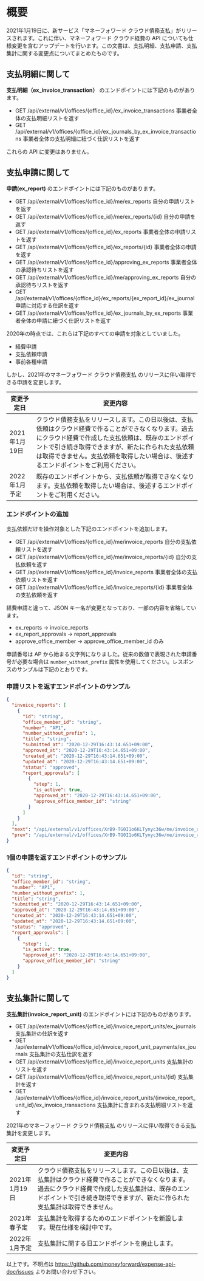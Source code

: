 # 概要

2021年1月19日に、新サービス「マネーフォワード クラウド債務支払」がリリースされます。これに伴い、マネーフォワード クラウド経費の API についても仕様変更を含むアップデートを行います。この文書は、支払明細、支払申請、支払集計に関する変更点についてまとめたものです。

## 支払明細に関して

**支払明細（ex_invoice_transaction）** のエンドポイントには下記のものがあります。

- GET /api/external/v1/offices/{office_id}/ex_invoice_transactions 事業者全体の支払明細リストを返す
- GET /api/external/v1/offices/{office_id}/ex_journals_by_ex_invoice_transactions 事業者全体の支払明細に紐づく仕訳リストを返す

これらの API に変更はありません。

## 支払申請に関して

**申請(ex_report)** のエンドポイントには下記のものがあります。

- GET /api/external/v1/offices/{office_id}/me/ex_reports 自分の申請リストを返す
- GET /api/external/v1/offices/{office_id}/me/ex_reports/{id} 自分の申請を返す
- GET /api/external/v1/offices/{office_id}/ex_reports 事業者全体の申請リストを返す
- GET /api/external/v1/offices/{office_id}/ex_reports/{id} 事業者全体の申請を返す
- GET /api/external/v1/offices/{office_id}/approving_ex_reports 事業者全体の承認待ちリストを返す
- GET /api/external/v1/offices/{office_id}/me/approving_ex_reports 自分の承認待ちリストを返す
- GET /api/external/v1/offices/{office_id}/ex_reports/{ex_report_id}/ex_journal 申請に対応する仕訳を返す
- GET /api/external/v1/offices/{office_id}/ex_journals_by_ex_reports 事業者全体の申請に紐づく仕訳リストを返す

2020年の時点では、これらは下記のすべての申請を対象としていました。

- 経費申請
- 支払依頼申請
- 事前各種申請

しかし、2021年のマネーフォワード クラウド債務支払 のリリースに伴い取得できる申請を変更します。

| 変更予定日 | 変更内容 |
| --- | --- |
| 2021年1月19日 | クラウド債務支払をリリースします。この日以後は、支払依頼はクラウド経費で作ることができなくなります。過去にクラウド経費で作成した支払依頼は、既存のエンドポイントで引き続き取得できますが、新たに作られた支払依頼は取得できません。支払依頼を取得したい場合は、後述するエンドポイントをご利用ください。 |
| 2022年1月予定 | 既存のエンドポイントから、支払依頼が取得できなくなります。支払依頼を取得したい場合は、後述するエンドポイントをご利用ください。 |


### エンドポイントの追加

支払依頼だけを操作対象とした下記のエンドポイントを追加します。

- GET /api/external/v1/offices/{office_id}/me/invoice_reports 自分の支払依頼リストを返す
- GET /api/external/v1/offices/{office_id}/me/invoice_reports/{id} 自分の支払依頼を返す
- GET /api/external/v1/offices/{office_id}/invoice_reports 事業者全体の支払依頼リストを返す
- GET /api/external/v1/offices/{office_id}/invoice_reports/{id} 事業者全体の支払依頼を返す

経費申請と違って、JSON キー名が変更となっており、一部の内容を省略しています。

-  ex_reports → invoice_reports
- ex_report_approvals → report_approvals
- approve_office_member → approve_office_member_id のみ

申請番号は AP から始まる文字列になりました。従来の数値で表現された申請番号が必要な場合は `number_without_prefix` 属性を使用してください。レスポンスのサンプルは下記のとおりです。

### 申請リストを返すエンドポイントのサンプル

```sample1.json
{
  "invoice_reports": [
    {
      "id": "string",
      "office_member_id": "string",
      "number": "AP1",
      "number_without_prefix": 1,
      "title": "string",
      "submitted_at": "2020-12-29T16:43:14.651+09:00",
      "approved_at": "2020-12-29T16:43:14.651+09:00",
      "created_at": "2020-12-29T16:43:14.651+09:00",
      "updated_at": "2020-12-29T16:43:14.651+09:00",
      "status": "approved",
      "report_approvals": [
        {
          "step": 1,
          "is_active": true,
          "approved_at": "2020-12-29T16:43:14.651+09:00",
          "approve_office_member_id": "string"
        }
      ]
    }
  ],
  "next": "/api/external/v1/offices/XrB9-TG0I1o6KLTynyc36w/me/invoice_reports?page=3",
  "prev": "/api/external/v1/offices/XrB9-TG0I1o6KLTynyc36w/me/invoice_reports?page=1"
}
```

### 1個の申請を返すエンドポイントのサンプル

```sample2.json
{
  "id": "string",
  "office_member_id": "string",
  "number": "AP1",
  "number_without_prefix": 1,
  "title": "string",
  "submitted_at": "2020-12-29T16:43:14.651+09:00",
  "approved_at": "2020-12-29T16:43:14.651+09:00",
  "created_at": "2020-12-29T16:43:14.651+09:00",
  "updated_at": "2020-12-29T16:43:14.651+09:00",
  "status": "approved",
  "report_approvals": [
    {
      "step": 1,
      "is_active": true,
      "approved_at": "2020-12-29T16:43:14.651+09:00",
      "approve_office_member_id": "string"
    }
  ]
}
```

## 支払集計に関して

**支払集計(invoice_report_unit)** のエンドポイントには下記のものがあります。

- GET /api/external/v1/offices/{office_id}/invoice_report_units/ex_journals 支払集計の仕訳を返す
- GET /api/external/v1/offices/{office_id}/invoice_report_unit_payments/ex_journals 支払集計の支払仕訳を返す
- GET /api/external/v1/offices/{office_id}/invoice_report_units 支払集計のリストを返す
- GET /api/external/v1/offices/{office_id}/invoice_report_units/{id} 支払集計を返す
- GET /api/external/v1/offices/{office_id}/invoice_report_units/{invoice_report_unit_id}/ex_invoice_transactions 支払集計に含まれる支払明細リストを返す

2021年のマネーフォワード クラウド債務支払 のリリースに伴い取得できる支払集計を変更します。

| 変更予定日 | 変更内容 |
| --- | --- |
| 2021年1月19日 | クラウド債務支払をリリースします。この日以後は、支払集計はクラウド経費で作ることができなくなります。過去にクラウド経費で作成した支払集計は、既存のエンドポイントで引き続き取得できますが、新たに作られた支払集計は取得できません。 |
| 2021年春予定 | 支払集計を取得するためのエンドポイントを新設します。現在仕様を検討中です。 |
| 2022年1月予定 | 支払集計に関する旧エンドポイントを廃止します。 |


以上です。不明点は https://github.com/moneyforward/expense-api-doc/issues よりお問い合わせ下さい。
